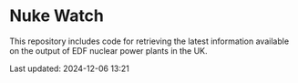 # Nuke Watch

This repository includes code for retrieving the latest information available on the output of EDF nuclear power plants in the UK.

Last updated: 2024-12-06 13:21